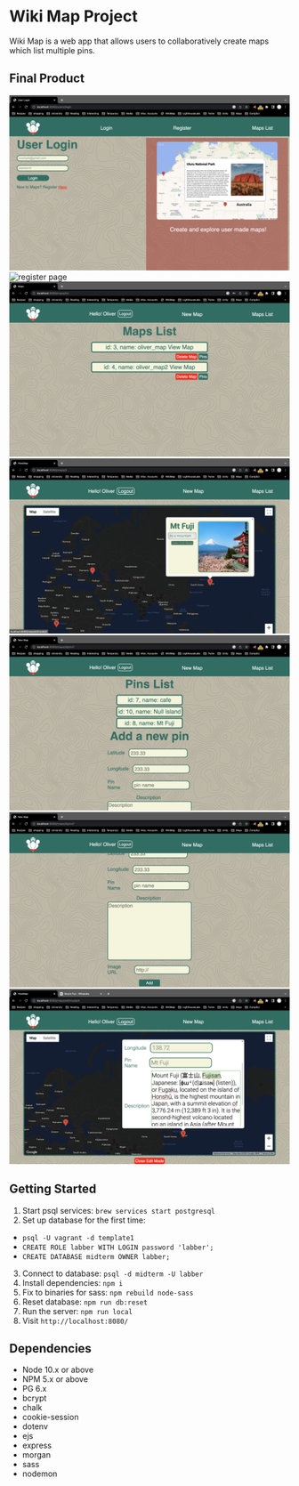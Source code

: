 # Wiki Map Project

Wiki Map is a web app that allows users to collaboratively create maps which list multiple pins.

## Final Product

![login page](https://github.com/angelren1220/LHL-group-3-Wiki-Map/blob/master/docs/6_login.png?raw=true)
![register page](https://github.com/angelren1220/LHL-group-3-Wiki-Map/blob/master/docs/7_register.png?raw=true)
![user maps list](https://github.com/angelren1220/LHL-group-3-Wiki-Map/blob/master/docs/5_usermaps.png?raw=true)
![view map](https://github.com/angelren1220/LHL-group-3-Wiki-Map/blob/master/docs/2_viewmap.png?raw=true)
![pins list of_map](https://github.com/angelren1220/LHL-group-3-Wiki-Map/blob/master/docs/3_pinsupper.png?raw=true)
![add pins](https://github.com/angelren1220/LHL-group-3-Wiki-Map/blob/master/docs/4_pinslower.png?raw=true)
![eidt pin in map eidtmode](https://github.com/angelren1220/LHL-group-3-Wiki-Map/blob/master/docs/1_editmode.png?raw=true)


## Getting Started

1. Start psql services: `brew services start postgresql`
2. Set up database for the first time: 
  - `psql -U vagrant -d template1`
  - `CREATE ROLE labber WITH LOGIN password 'labber';`
  - `CREATE DATABASE midterm OWNER labber;`
3. Connect to database: `psql -d midterm -U labber`
4. Install dependencies: `npm i`
5. Fix to binaries for sass: `npm rebuild node-sass`
6. Reset database: `npm run db:reset`
7. Run the server: `npm run local`
8. Visit `http://localhost:8080/`

## Dependencies
- Node 10.x or above
- NPM 5.x or above
- PG 6.x
- bcrypt
- chalk
- cookie-session
- dotenv
- ejs
- express
- morgan
- sass
- nodemon
